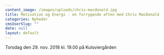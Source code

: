 ```yaml
---
content_image: /images/uploads/chris-macdonald.jpg
title: Motivation og Energi - en forrygende aften med Chris MacDonald
categories: Nyheder
cmsUserSlug: ""
date: null
layout: default
---
```


Torsdag den 29. nov. 2018 kl. 19.00 på Kulsviergården